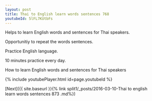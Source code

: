 ```yaml
---
layout: post
title: Thai to English learn words sentences 768 
youtubeId: 5lFL7KUtbFs
---
```

 
 
Helps to learn English words and sentences for Thai speakers.

Opportunitiy to repeat the words sentences. 

Practice English language. 
 
10 minutes practice every day. 
 
How to learn English words and sentences for Thai speakers 
 
{% include youtubePlayer.html id=page.youtubeId %}
 
 
[Next]({{ site.baseurl }}{% link  split1/_posts/2016-03-10-Thai to english learn words sentences 873 .md%})
 
